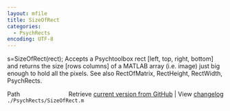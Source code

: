 ```yaml
---
layout: mfile
title: SizeOfRect
categories:
  - PsychRects
encoding: UTF-8
---
```


s=SizeOfRect(rect);
Accepts a Psychtoolbox rect [left, top, right, bottom] and returns the
size [rows columns] of a MATLAB array (i.e. image) just big enough to
hold all the pixels.
See also RectOfMatrix, RectHeight, RectWidth, PsychRects.


<div class="code_header" style="text-align:right;">
  <span style="float:left;">Path&nbsp;&nbsp;</span> <span class="counter">Retrieve <a href=
  "https://raw.github.com/Psychtoolbox-3/Psychtoolbox-3/beta/./PsychRects/SizeOfRect.m">current version from GitHub</a> | View <a href=
  "https://github.com/Psychtoolbox-3/Psychtoolbox-3/commits/beta/./PsychRects/SizeOfRect.m">changelog</a></span>
</div>
<div class="code">
  <code>./PsychRects/SizeOfRect.m</code>
</div>
